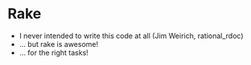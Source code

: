 Rake
====

* I never intended to write this code at all 
  (Jim Weirich, rational_rdoc)
* ... but rake is awesome!
* ... for the right tasks!

